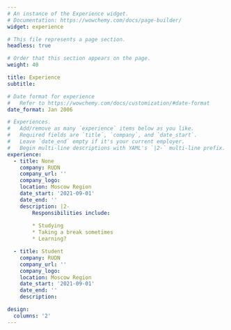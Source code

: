 ```yaml
---
# An instance of the Experience widget.
# Documentation: https://wowchemy.com/docs/page-builder/
widget: experience

# This file represents a page section.
headless: true

# Order that this section appears on the page.
weight: 40

title: Experience
subtitle:

# Date format for experience
#   Refer to https://wowchemy.com/docs/customization/#date-format
date_format: Jan 2006

# Experiences.
#   Add/remove as many `experience` items below as you like.
#   Required fields are `title`, `company`, and `date_start`.
#   Leave `date_end` empty if it's your current employer.
#   Begin multi-line descriptions with YAML's `|2-` multi-line prefix.
experience:
  - title: None
    company: RUDN
    company_url: ''
    company_logo: 
    location: Moscow Region
    date_start: '2021-09-01'
    date_end: ''
    description: |2-
        Responsibilities include:
        
        * Studying
        * Taking a break sometimes
        * Learning?

  - title: Student
    company: RUDN
    company_url: ''
    company_logo: 
    location: Moscow Region
    date_start: '2021-09-01'
    date_end: ''
    description: 

design:
  columns: '2'
---
```

